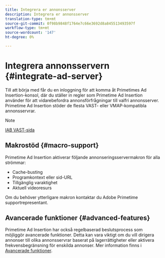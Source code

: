```yaml
---
title: Integrera er annonsserver
description: Integrera er annonsserver
translation-type: tm+mt
source-git-commit: 0f98b9848f1764e7c66e3692d8a845513493597f
workflow-type: tm+mt
source-wordcount: '147'
ht-degree: 0%

---
```



# Integrera annonsservern {#integrate-ad-server}

Till att börja med får du en inloggning för att komma åt Primetimes Ad Insertion-konsol, där du ställer in regler som Primetime Ad Insertion använder för att vidarebefordra annonsförfrågningar till valfri annonsserver. Primetime Ad Insertion stöder de flesta VAST- eller VMAP-kompatibla annonsservrar.

>[!NOTE]
>
>[IAB VAST-sida](https://www.iab.com/guidelines/digital-video-ad-serving-template-vast)

## Makrostöd {#macro-support}

Primetime Ad Insertion aktiverar följande annonseringsservermakron för alla strömmar:

* Cache-busting
* Programkontext eller sid-URL
* Tillgänglig varaktighet
* Aktuell videoresurs

Om du behöver ytterligare makron kontaktar du Adobe Primetime supportrepresentant.

## Avancerade funktioner {#advanced-features}

Primetime Ad Insertion har också regelbaserad beslutsprocess som möjliggör avancerade funktioner. Detta kan vara viktigt om du vill dirigera annonser till olika annonsservrar baserat på lagerrättigheter eller aktivera frekvensbegränsning för enskilda annonser. Mer information finns i [Avancerade funktioner](/help/primetime-ad-insertion/advanced-features/route-ads-based-on-rules.md).
